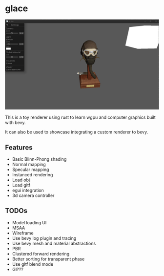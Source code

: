 # glace

![demo](helmet.gif)

This is a toy renderer using rust to learn wgpu and computer graphics built with bevy.

It can also be used to showcase integrating a custom renderer to bevy.

## Features

* Basic Blinn-Phong shading
* Normal mapping
* Specular mapping
* Instanced rendering
* Load obj
* Load gltf
* egui integration
* 3d camera controller

## TODOs

* Model loading UI
* MSAA
* Wireframe
* Use bevy log plugin and tracing
* Use bevy mesh and material abstractions
* PBR
* Clustered forward rendering
* Better sorting for transparent phase
* Use gltf blend mode
* GI???
